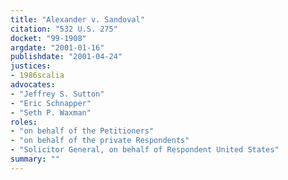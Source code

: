 ```yaml
---
title: "Alexander v. Sandoval"
citation: "532 U.S. 275"
docket: "99-1908"
argdate: "2001-01-16"
publishdate: "2001-04-24"
justices:
- 1986scalia
advocates:
- "Jeffrey S. Sutton"
- "Eric Schnapper"
- "Seth P. Waxman"
roles:
- "on behalf of the Petitioners"
- "on behalf of the private Respondents"
- "Solicitor General, on behalf of Respondent United States"
summary: ""
---
```


